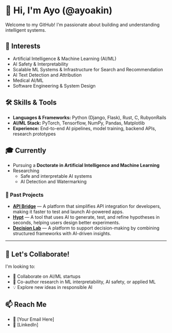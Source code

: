 # 👋 Hi, I'm Ayo (@ayoakin)

Welcome to my GitHub! I'm passionate about building and understanding intelligent systems.

## 👀 Interests
- Artificial Intelligence & Machine Learning (AI/ML)
- AI Safety & Interpretability
- Scalable ML Systems & Infrastructure for Search and Recommendation
- AI Text Detection and Attribution
- Medical AI/ML
- Software Engineering & System Design

## 🛠️ Skills & Tools
- **Languages & Frameworks:** Python (Django, Flask), Rust, C, RubyonRails
- **AI/ML Stack:** PyTorch, Tensorflow, NumPy, Pandas, Matplotlib
- **Experience:** End-to-end AI pipelines, model training, backend APIs, research prototypes

## 🎓 Currently
- Pursuing a **Doctorate in Artificial Intelligence and Machine Learning**
- Researching
  - Safe and interpretable AI systems
  - AI Detection and Watermarking 

### 🚀 Past Projects

- [**API Bridge**](https://tryapibridge.com/) — A platform that simplifies API integration for developers, making it faster to test and launch AI-powered apps.  
- [**Hypt**](https://www.hypt.ai/) — A tool that uses AI to generate, test, and refine hypotheses in seconds, helping users design better experiments.  
- [**Decision Lab**](https://justdecision.com/) — A platform to support decision-making by combining structured frameworks with AI-driven insights.

---

## 🤝 Let's Collaborate!
I'm looking to:
- 🚀 Collaborate on AI/ML startups
- 📄 Co-author research in ML interpretability, AI safety, or applied ML
- 💡 Explore new ideas in responsible AI

## 📫 Reach Me
- 📧 [Your Email Here]
- 💼 [LinkedIn]

<!---
ayoakin/ayoakin is a ✨ special ✨ repository because its `README.md` (this file) appears on your GitHub profile.
You can click the Preview link to take a look at your changes.
--->
